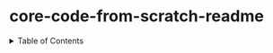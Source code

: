 # core-code-from-scratch-readme


<!-- TABLE OF CONTENTS -->
<details>
  <summary>Table of Contents</summary>
  <ol>
    <li>
      <a href="https://github.com/javiarriagag/core-code-from-scratch-readme/blob/294a3d19b7efb8be638b8c51adb874cf431e8057/WEEK1.md">Week 1</a>
    </li>
  </ol>
</details>
